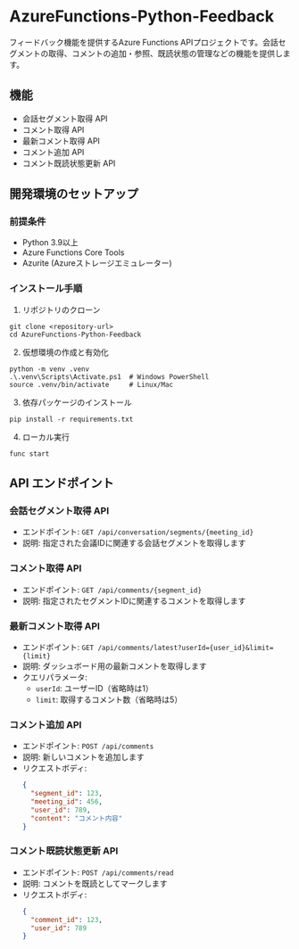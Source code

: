 # AzureFunctions-Python-Feedback

フィードバック機能を提供するAzure Functions APIプロジェクトです。会話セグメントの取得、コメントの追加・参照、既読状態の管理などの機能を提供します。

## 機能

- 会話セグメント取得 API
- コメント取得 API
- 最新コメント取得 API
- コメント追加 API
- コメント既読状態更新 API

## 開発環境のセットアップ

### 前提条件

- Python 3.9以上
- Azure Functions Core Tools
- Azurite (Azureストレージエミュレーター)

### インストール手順

1. リポジトリのクローン
```
git clone <repository-url>
cd AzureFunctions-Python-Feedback
```

2. 仮想環境の作成と有効化
```
python -m venv .venv
.\.venv\Scripts\Activate.ps1  # Windows PowerShell
source .venv/bin/activate     # Linux/Mac
```

3. 依存パッケージのインストール
```
pip install -r requirements.txt
```

4. ローカル実行
```
func start
```

## API エンドポイント

### 会話セグメント取得 API
- エンドポイント: `GET /api/conversation/segments/{meeting_id}`
- 説明: 指定された会議IDに関連する会話セグメントを取得します

### コメント取得 API
- エンドポイント: `GET /api/comments/{segment_id}`
- 説明: 指定されたセグメントIDに関連するコメントを取得します

### 最新コメント取得 API
- エンドポイント: `GET /api/comments/latest?userId={user_id}&limit={limit}`
- 説明: ダッシュボード用の最新コメントを取得します
- クエリパラメータ:
  - `userId`: ユーザーID（省略時は1）
  - `limit`: 取得するコメント数（省略時は5）

### コメント追加 API
- エンドポイント: `POST /api/comments`
- 説明: 新しいコメントを追加します
- リクエストボディ:
  ```json
  {
    "segment_id": 123,
    "meeting_id": 456,
    "user_id": 789,
    "content": "コメント内容"
  }
  ```

### コメント既読状態更新 API
- エンドポイント: `POST /api/comments/read`
- 説明: コメントを既読としてマークします
- リクエストボディ:
  ```json
  {
    "comment_id": 123,
    "user_id": 789
  }
  ``` 